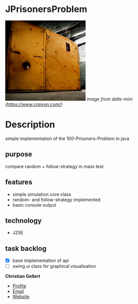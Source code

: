 # JPrisonersProblem
![LOGO](img/logo.jpg)
*image from dalle-mini (https://www.craiyon.com/)*

# Description 
simple implementation of the 100-Prisoners-Problem in java

## purpose
compare random + follow-strategy in mass test
	
## features
* simple simulation core class
* random- and follow-strategy implemented
* basic console output
	
## technology
* J2SE

## task backlog
- [x] base implementation of api
- [ ] swing ui class for graphical visualisation

**Christian Gellert**

- [Profile](https://github.com/fuerchtegottt "Christian Gellert")
- [Email](mailto:christian.gellert@web.de?subject=Hi% "Hi!")
- [Website](http://www.g3ll3rt.de "Welcome")